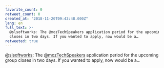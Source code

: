 ```yaml
---
favorite_count: 0
retweet_count: 0
created_at: "2018-11-20T09:43:48.000Z"
lang: en
full_text: >-
  @slsoftworks: The @mozTechSpeakers application period for the upcoming group
  closes in two days. If you wanted to apply, now would be a…
retweeted: true
---
```


[@slsoftworks](https://twitter.com/slsoftworks): The
[@mozTechSpeakers](https://twitter.com/mozTechSpeakers) application period for
the upcoming group closes in two days. If you wanted to apply, now would be a…
